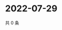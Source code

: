 # 2022-07-29

共 0 条

<!-- BEGIN WEIBO -->
<!-- 最后更新时间 Fri Jul 29 2022 08:30:14 GMT+0800 (China Standard Time) -->

<!-- END WEIBO -->
